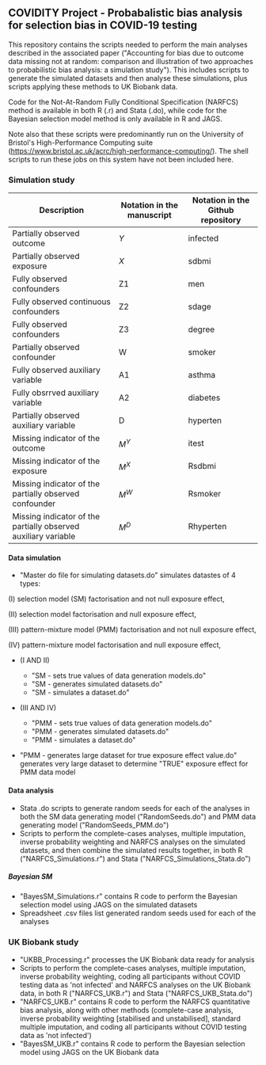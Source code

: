 ## COVIDITY Project - Probabalistic bias analysis for selection bias in COVID-19 testing

This repository contains the scripts needed to perform the main analyses described in the associated paper ("Accounting for bias due to outcome data missing not at random: comparison and illustration of two approaches to probabilistic bias analysis: a simulation study"). This includes scripts to generate the simulated datasets and then analyse these simulations, plus scripts applying these methods to UK Biobank data.

Code for the Not-At-Random Fully Conditional Specification (NARFCS) method is available in both R (.r) and Stata (.do), while code for the Bayesian selection model method is only available in R and JAGS.

Note also that these scripts were predominantly run on the University of Bristol's High-Performance Computing suite (https://www.bristol.ac.uk/acrc/high-performance-computing/). The shell scripts to run these jobs on this system have not been included here.

### Simulation study

Description | Notation in the manuscript | Notation in the Github repository
--- | --- | --- 
Partially observed outcome | $Y$ | infected
Partially observed exposure | $X$ | sdbmi
Fully observed confounders | Z1 | men
Fully observed continuous confounders | Z2 | sdage
Fully observed confounders | Z3 | degree
Partially observed confounder | W | smoker
Fully observed auxiliary variable | A1 | asthma
Fully obsrrved auxiliary variable | A2 | diabetes
Partially observed auxiliary variable | D | hyperten
Missing indicator of the outcome | $M^Y$ | itest
Missing indicator of the exposure | $M^X$ | Rsdbmi
Missing indicator of the partially observed confounder | $M^W$ | Rsmoker
Missing indicator of the partially observed auxiliary variable | $M^D$ | Rhyperten


#### Data simulation
- "Master do file for simulating datasets.do" simulates datastes of 4 types:

(I) selection model (SM) factorisation and not null exposure effect,

(II) selection model factorisation and null exposure effect,

(III) pattern-mixture model (PMM) factorisation and not null exposure effect,

(IV) pattern-mixture model factorisation and null exposure effect,

- (I AND II)
	- "SM - sets true values of data generation models.do"
	- "SM - generates simulated datasets.do"
	- "SM - simulates a dataset.do"
- (III AND IV)
	- "PMM - sets true values of data generation models.do"
	- "PMM - generates simulated datasets.do"
	- "PMM - simulates a dataset.do"

- "PMM - generates large dataset for true exposure effect value.do" generates very large dataset to determine "TRUE" exposure effect for PMM data model

#### Data analysis
- Stata .do scripts to generate random seeds for each of the analyses in both the SM data generating model ("RandomSeeds.do") and PMM data generating model ("RandomSeeds_PMM.do")
- Scripts to perform the complete-cases analyses, multiple imputation, inverse probability weighting and NARFCS analyses on the simulated datasets, and then combine the simulated results together, in both R ("NARFCS_Simulations.r") and Stata ("NARFCS_Simulations_Stata.do")

##### Bayesian SM
- "BayesSM_Simulations.r" contains R code to perform the Bayesian selection model using JAGS on the simulated datasets
- Spreadsheet .csv files list generated random seeds used for each of the analyses

### UK Biobank study
 - "UKBB_Processing.r" processes the UK Biobank data ready for analysis
 - Scripts to perform the complete-cases analyses, multiple imputation, inverse probability weighting, coding all participants without COVID testing data as 'not infected' and NARFCS analyses on the UK Biobank data, in both R ("NARFCS_UKB.r") and Stata ("NARFCS_UKB_Stata.do")
 - "NARFCS_UKB.r" contains R code to perform the NARFCS quantitative bias analysis, along with other methods (complete-case analysis, inverse probability weighting [stabilised and unstabilised], standard multiple imputation, and coding all participants without COVID testing data as 'not infected')
 - "BayesSM_UKB.r" contains R code to perform the Bayesian selection model using JAGS on the UK Biobank data
